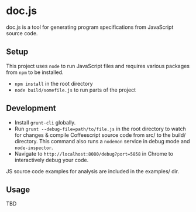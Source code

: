 # doc.js

doc.js is a tool for generating program specifications from JavaScript source code.

## Setup

This project uses `node` to run JavaScript files and requires various packages
from `npm` to be installed.

- `npm install` in the root directory
- `node build/somefile.js` to run parts of the project

## Development

- Install `grunt-cli` globally.
- Run `grunt --debug-file=path/to/file.js` in the root directory to watch for
  changes & compile Coffeescript source code from src/ to the build/ directory.
  This command also runs a `nodemon` service in debug mode and `node-inspector`.
- Navigate to `http://localhost:8080/debug?port=5858` in Chrome to interactively
  debug your code.

JS source code examples for analysis are included in the examples/ dir.

## Usage

TBD
